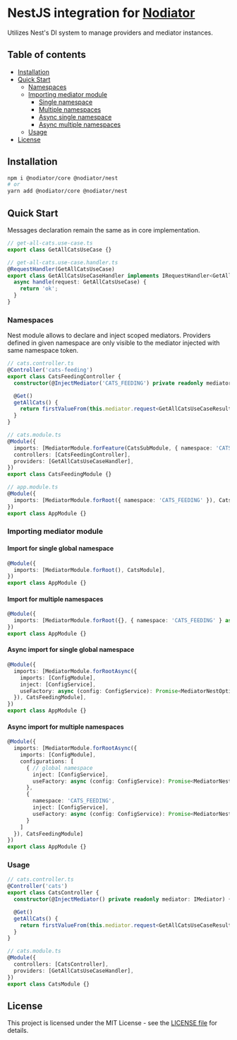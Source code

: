 # NestJS integration for [Nodiator](https://github.com/Matii96/nodiator)

Utilizes Nest's DI system to manage providers and mediator instances.

## Table of contents

- [Installation](#installation)
- [Quick Start](#quick_start)
  - [Namespaces](#quick_start_namespaces)
  - [Importing mediator module](#quick_start_importing)
    - [Single namespace](#quick_start_importing_single)
    - [Multiple namespaces](#quick_start_importing_multiple)
    - [Async single namespace](#quick_start_importing_async_single)
    - [Async multiple namespaces](#quick_start_importing_async_multiple)
  - [Usage](#quick_start_usage)
- [License](#license)

## Installation

<a name="installation"></a>

```bash
npm i @nodiator/core @nodiator/nest
# or
yarn add @nodiator/core @nodiator/nest
```

## Quick Start

<a name="quick_start"></a>

Messages declaration remain the same as in core implementation.

```ts
// get-all-cats.use-case.ts
export class GetAllCatsUseCase {}

// get-all-cats.use-case.handler.ts
@RequestHandler(GetAllCatsUseCase)
export class GetAllCatsUseCaseHandler implements IRequestHandler<GetAllCatsUseCase, GetAllCatsUseCaseResult> {
  async handle(request: GetAllCatsUseCase) {
    return 'ok';
  }
}
```

### Namespaces

<a name="quick_start_namespaces"></a>

Nest module allows to declare and inject scoped mediators. Providers defined in given namespace are only visible to the mediator injected with same namespace token.

```ts
// cats.controller.ts
@Controller('cats-feeding')
export class CatsFeedingController {
  constructor(@InjectMediator('CATS_FEEDING') private readonly mediator: IMediator) {}

  @Get()
  getAllCats() {
    return firstValueFrom(this.mediator.request<GetAllCatsUseCaseResult>(new GetAllCatsUseCase()));
  }
}

// cats.module.ts
@Module({
  imports: [MediatorModule.forFeature(CatsSubModule, { namespace: 'CATS_FEEDING' })],
  controllers: [CatsFeedingController],
  providers: [GetAllCatsUseCaseHandler],
})
export class CatsFeedingModule {}

// app.module.ts
@Module({
  imports: [MediatorModule.forRoot({ namespace: 'CATS_FEEDING' }), CatsFeedingModule],
})
export class AppModule {}
```

### Importing mediator module

<a name="quick_start_importing"></a>

#### Import for single global namespace

<a name="quick_start_importing_single"></a>

```ts
@Module({
  imports: [MediatorModule.forRoot(), CatsModule],
})
export class AppModule {}
```

#### Import for multiple namespaces

<a name="quick_start_importing_multiple"></a>

```ts
@Module({
  imports: [MediatorModule.forRoot({}, { namespace: 'CATS_FEEDING' } as MediatorNestOptions), CatsModule],
})
export class AppModule {}
```

#### Async import for single global namespace

<a name="quick_start_importing_async_single"></a>

```ts
@Module({
  imports: [MediatorModule.forRootAsync({
    imports: [ConfigModule],
    inject: [ConfigService],
    useFactory: async (config: ConfigService): Promise<MediatorNestOptions> => { ... }
  }), CatsFeedingModule],
})
export class AppModule {}
```

#### Async import for multiple namespaces

<a name="quick_start_importing_async_multiple"></a>

```ts
@Module({
  imports: [MediatorModule.forRootAsync({
    imports: [ConfigModule],
    configurations: [
      { // global namespace
        inject: [ConfigService],
        useFactory: async (config: ConfigService): Promise<MediatorNestOptions> => { ... },
      },
      {
        namespace: 'CATS_FEEDING',
        inject: [ConfigService],
        useFactory: async (config: ConfigService): Promise<MediatorNestOptions> => { ... },
      }
    ]
  }), CatsFeedingModule]
})
export class AppModule {}
```

### Usage

<a name="quick_start_usage"></a>

```ts
// cats.controller.ts
@Controller('cats')
export class CatsController {
  constructor(@InjectMediator() private readonly mediator: IMediator) {}

  @Get()
  getAllCats() {
    return firstValueFrom(this.mediator.request<GetAllCatsUseCaseResult>(new GetAllCatsUseCase()));
  }
}

// cats.module.ts
@Module({
  controllers: [CatsController],
  providers: [GetAllCatsUseCaseHandler],
})
export class CatsModule {}
```

## License

<a name="license"></a>

This project is licensed under the MIT License - see the [LICENSE file](https://github.com/Matii96/nodiator/tree/main/LICENSE) for details.
